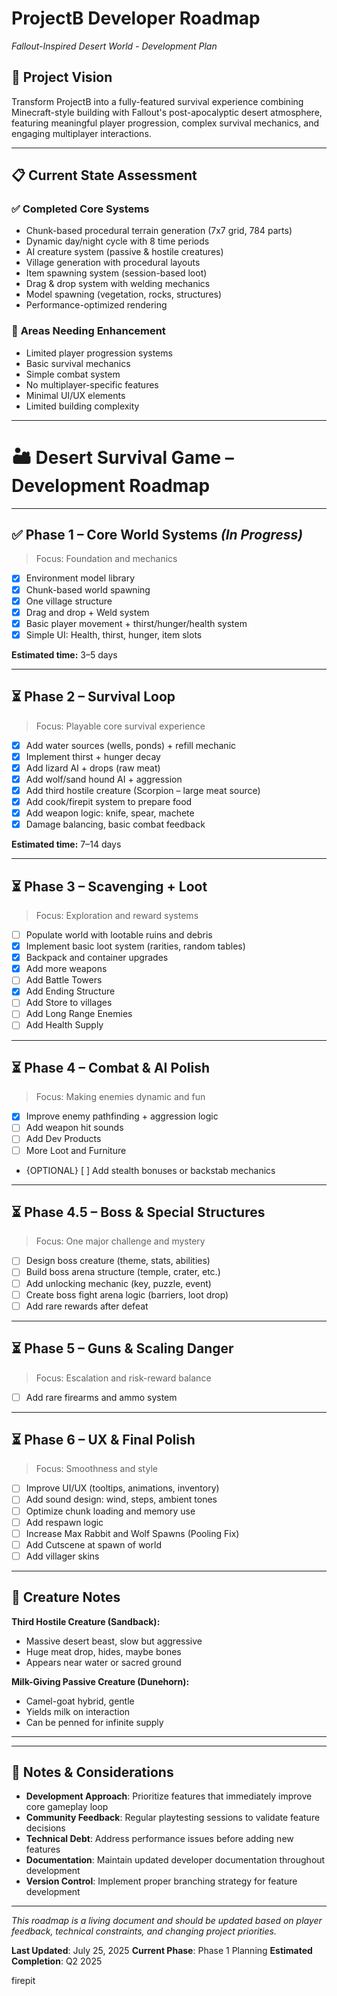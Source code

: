 # ProjectB Developer Roadmap
*Fallout-Inspired Desert World - Development Plan*

## 🎯 Project Vision
Transform ProjectB into a fully-featured survival experience combining Minecraft-style building with Fallout's post-apocalyptic desert atmosphere, featuring meaningful player progression, complex survival mechanics, and engaging multiplayer interactions.

---

## 📋 Current State Assessment

### ✅ **Completed Core Systems**
- Chunk-based procedural terrain generation (7x7 grid, 784 parts)
- Dynamic day/night cycle with 8 time periods
- AI creature system (passive & hostile creatures)
- Village generation with procedural layouts
- Item spawning system (session-based loot)
- Drag & drop system with welding mechanics
- Model spawning (vegetation, rocks, structures)
- Performance-optimized rendering

### 🚧 **Areas Needing Enhancement**
- Limited player progression systems
- Basic survival mechanics
- Simple combat system
- No multiplayer-specific features
- Minimal UI/UX elements
- Limited building complexity

---
# 🏜️ Desert Survival Game – Development Roadmap

---

## ✅ Phase 1 – Core World Systems *(In Progress)*
> Focus: Foundation and mechanics

- [x] Environment model library  
- [x] Chunk-based world spawning  
- [x] One village structure
- [x] Drag and drop + Weld system
- [x] Basic player movement + thirst/hunger/health system
- [x] Simple UI: Health, thirst, hunger, item slots

**Estimated time:** 3–5 days

---

## ⏳ Phase 2 – Survival Loop
> Focus: Playable core survival experience

- [x] Add water sources (wells, ponds) + refill mechanic  
- [x] Implement thirst + hunger decay  
- [x] Add lizard AI + drops (raw meat)  
- [x] Add wolf/sand hound AI + aggression  
- [x] Add third hostile creature (Scorpion – large meat source)  
- [x] Add cook/firepit system to prepare food
- [x] Add weapon logic: knife, spear, machete
- [x] Damage balancing, basic combat feedback

**Estimated time:** 7–14 days

---

## ⏳ Phase 3 – Scavenging + Loot
> Focus: Exploration and reward systems

- [ ] Populate world with lootable ruins and debris
- [x] Implement basic loot system (rarities, random tables)  
- [x] Backpack and container upgrades
- [x] Add more weapons
- [ ] Add Battle Towers
- [x] Add Ending Structure
- [ ] Add Store to villages
- [ ] Add Long Range Enemies
- [ ] Add Health Supply

---

## ⏳ Phase 4 – Combat & AI Polish
> Focus: Making enemies dynamic and fun

- [x] Improve enemy pathfinding + aggression logic  
- [ ] Add weapon hit sounds
- [ ] Add Dev Products
- [ ] More Loot and Furniture
- {OPTIONAL} [ ] Add stealth bonuses or backstab mechanics  

---

## ⏳ Phase 4.5 – Boss & Special Structures
> Focus: One major challenge and mystery

- [ ] Design boss creature (theme, stats, abilities)  
- [ ] Build boss arena structure (temple, crater, etc.)  
- [ ] Add unlocking mechanic (key, puzzle, event)
- [ ] Create boss fight arena logic (barriers, loot drop)  
- [ ] Add rare rewards after defeat

---

## ⏳ Phase 5 – Guns & Scaling Danger
> Focus: Escalation and risk-reward balance

- [ ] Add rare firearms and ammo system  

---

## ⏳ Phase 6 – UX & Final Polish
> Focus: Smoothness and style

- [ ] Improve UI/UX (tooltips, animations, inventory)  
- [ ] Add sound design: wind, steps, ambient tones  
- [ ] Optimize chunk loading and memory use
- [ ] Add respawn logic
- [ ] Increase Max Rabbit and Wolf Spawns (Pooling Fix)
- [ ] Add Cutscene at spawn of world
- [ ] Add villager skins 
---

## 🌱 Creature Notes

**Third Hostile Creature (Sandback):**
- Massive desert beast, slow but aggressive
- Huge meat drop, hides, maybe bones
- Appears near water or sacred ground

**Milk-Giving Passive Creature (Dunehorn):**
- Camel-goat hybrid, gentle
- Yields milk on interaction
- Can be penned for infinite supply

---


---

## 📝 Notes & Considerations

- **Development Approach**: Prioritize features that immediately improve core gameplay loop
- **Community Feedback**: Regular playtesting sessions to validate feature decisions
- **Technical Debt**: Address performance issues before adding new features
- **Documentation**: Maintain updated developer documentation throughout development
- **Version Control**: Implement proper branching strategy for feature development

---

*This roadmap is a living document and should be updated based on player feedback, technical constraints, and changing project priorities.*

**Last Updated**: July 25, 2025
**Current Phase**: Phase 1 Planning
**Estimated Completion**: Q2 2025


firepit
